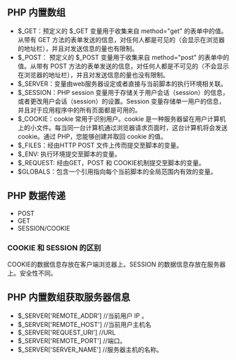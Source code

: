 ## PHP 内置数组 

- $_GET：预定义的 $_GET 变量用于收集来自 method="get" 的表单中的值。从带有 GET 方法的表单发送的信息，对任何人都是可见的（会显示在浏览器的地址栏），并且对发送信息的量也有限制。
- $_POST： 预定义的 $_POST 变量用于收集来自 method="post" 的表单中的值。从带有 POST 方法的表单发送的信息，对任何人都是不可见的（不会显示在浏览器的地址栏），并且对发送信息的量也没有限制。
- $_SERVER：变量由web服务器设定或者直接与当前脚本的执行环境相关联。
- $_SESSION：PHP session 变量用于存储关于用户会话（session）的信息，或者更改用户会话（session）的设置。Session 变量存储单一用户的信息，并且对于应用程序中的所有页面都是可用的。
- $_COOKIE：cookie 常用于识别用户。cookie 是一种服务器留在用户计算机上的小文件。每当同一台计算机通过浏览器请求页面时，这台计算机将会发送 cookie。通过 PHP，您能够创建并取回 cookie 的值。
- $_FILES：经由HTTP POST 文件上传而提交至脚本的变量。
- $_ENV: 执行环境提交至脚本的变量。
- $_REQUEST: 经由GET，POST 和 COOKIE机制提交至脚本的变量。
- $GLOBALS：包含一个引用指向每个当前脚本的全局范围内有效的变量。

## PHP 数据传递
- POST
- GET
- SESSION/COOKIE

### COOKIE 和 SESSION 的区别
COOKIE的数据信息存放在客户端浏览器上。SESSION 的数据信息存放在服务器上。安全性不同。

## PHP 内置数组获取服务器信息
- $_SERVER['REMOTE_ADDR'] //当前用户 IP 。
- $_SERVER['REMOTE_HOST'] //当前用户主机名
- $_SERVER['REQUEST_URI'] //URL
- $_SERVER['REMOTE_PORT'] //端口。
- $_SERVER['SERVER_NAME'] //服务器主机的名称。

